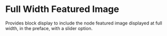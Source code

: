 # Full Width Featured Image
Provides block display to include the node featured image displayed at full width, in the preface, with a slider option.
